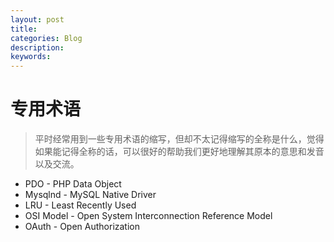 ```yaml
---
layout: post
title:
categories: Blog
description:
keywords:
---
```


# 专用术语

> 平时经常用到一些专用术语的缩写，但却不太记得缩写的全称是什么，觉得如果能记得全称的话，可以很好的帮助我们更好地理解其原本的意思和发音以及交流。

- PDO - PHP Data Object
- Mysqlnd - MySQL Native Driver
- LRU - Least Recently Used
- OSI Model - Open System Interconnection Reference Model
- OAuth - Open Authorization
